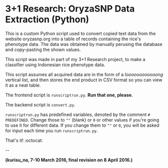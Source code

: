 # 3+1 Research: OryzaSNP Data Extraction (Python)

This is a custom Python script used to convert copied text data from the website oryzasnp.org into a table of records containing the rice's phenotype data. The data was obtained by manually perusing the database and copy-pasting the shown values.

This script was made in part of my 3+1 Research project, to make a classifier using Indonesian rice phenotype data.

This script assumes all acquired data are in the form of a *loooooooooooong* vertical list, and then stores the end product in CSV format so you can view it as a neat table.

The frontend script is `runscriptrun.py`. **Run that one, please.**

The backend script is `convert.py`.

`runscriptrun.py` has predefined variables, denoted by the comment `# PREDEFINED`. Change those to `""` (blank) or `0` or other values if you're going to use it for different data. If you change them to `""` or `0`, you will be asked for input each time you run `runscriptrun.py`.

That's it! :octocat:

--

**(kurisu_na, 7-10 March 2016, final revision on 8 April 2016.)**
